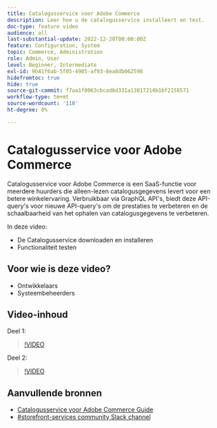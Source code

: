 ```yaml
---
title: Catalogusservice voor Adobe Commerce
description: Leer hoe u de catalogusservice installeert en test.
doc-type: feature video
audience: all
last-substantial-update: 2022-12-28T00:00:00Z
feature: Configuration, System
topic: Commerce, Administration
role: Admin, User
level: Beginner, Intermediate
exl-id: 9b41f6ab-5f05-4985-af93-8ea8db062598
hidefromtoc: true
hide: true
source-git-commit: f7aa1f0063cbcad6d331a13817214b1bf2158571
workflow-type: tm+mt
source-wordcount: '110'
ht-degree: 0%

---
```


# Catalogusservice voor Adobe Commerce

Catalogusservice voor Adobe Commerce is een SaaS-functie voor meerdere huurders die alleen-lezen catalogusgegevens levert voor een betere winkelervaring. Verbruikbaar via GraphQL API&#39;s, biedt deze API-query&#39;s voor nieuwe API-query&#39;s om de prestaties te verbeteren en de schaalbaarheid van het ophalen van catalogusgegevens te verbeteren.

In deze video:

- De Catalogusservice downloaden en installeren
- Functionaliteit testen

## Voor wie is deze video?

- Ontwikkelaars
- Systeembeheerders

## Video-inhoud

Deel 1:

>[!VIDEO](https://video.tv.adobe.com/v/3415599?quality=12&learn=on)

Deel 2:

>[!VIDEO](https://video.tv.adobe.com/v/3415600?quality=12&learn=on)

## Aanvullende bronnen

- [Catalogusservice voor Adobe Commerce Guide](https://experienceleague.adobe.com/docs/commerce-merchant-services/catalog-service/guide-overview.html)
- [#storefront-services community Slack channel](https://magentocommeng.slack.com/?redir=%2Farchives%2FC03HVPG8RS4)

